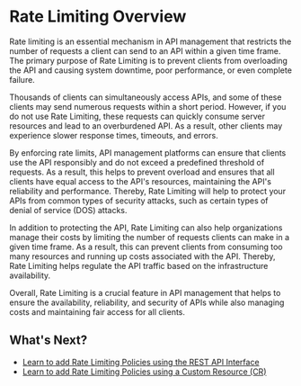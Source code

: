 # Rate Limiting Overview

Rate limiting is an essential mechanism in API management that restricts the number of requests a client can send to an API within a given time frame. The primary purpose of Rate Limiting is to prevent clients from overloading the API and causing system downtime, poor performance, or even complete failure.

Thousands of clients can simultaneously access APIs, and some of these clients may send numerous requests within a short period. However, if you do not use Rate Limiting, these requests can quickly consume server resources and lead to an overburdened API. As a result, other clients may experience slower response times, timeouts, and errors.

By enforcing rate limits, API management platforms can ensure that clients use the API responsibly and do not exceed a predefined threshold of requests. As a result, this helps to prevent overload and ensures that all clients have equal access to the API's resources, maintaining the API's reliability and performance. Thereby, Rate Limiting will help to protect your APIs from common types of security attacks, such as certain types of denial of service (DOS) attacks.

In addition to protecting the API, Rate Limiting can also help organizations manage their costs by limiting the number of requests clients can make in a given time frame. As a result, this can prevent clients from consuming too many resources and running up costs associated with the API. Thereby, Rate Limiting helps regulate the API traffic based on the infrastructure availability.

Overall, Rate Limiting is a crucial feature in API management that helps to ensure the availability, reliability, and security of APIs while also managing costs and maintaining fair access for all clients.

## What's Next?
- [Learn to add Rate Limiting Policies using the REST API Interface](../../create-api/rate-limiting/add-new-rate-limiting-policies-via-rest-api.md)
- [Learn to add Rate Limiting Policies using a Custom Resource (CR)](../../create-api/rate-limiting/add-new-rate-limiting-policies-via-crs.md)
